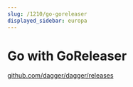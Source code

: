 ```yaml
---
slug: /1210/go-goreleaser
displayed_sidebar: europa
---
```


# Go with GoReleaser

[github.com/dagger/dagger/releases](https://github.com/dagger/dagger/releases)

